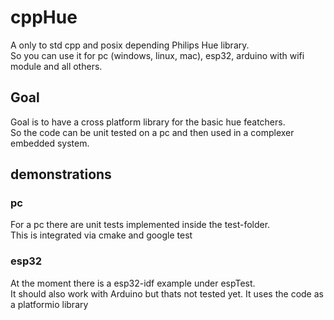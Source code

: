 # cppHue
A only to std cpp and posix depending Philips Hue library.  
So you can use it for pc (windows, linux, mac), esp32, arduino with wifi module and all others.


## Goal
Goal is to have a cross platform library for the basic hue featchers.  
So the code can be unit tested on a pc and then used in a complexer embedded system.

## demonstrations

### pc
For a pc there are unit tests implemented inside the test-folder.  
This is integrated via cmake and google test

### esp32
At the moment there is a esp32-idf example under espTest.  
It should also work with Arduino but thats not tested yet.
It uses the code as a platformio library

